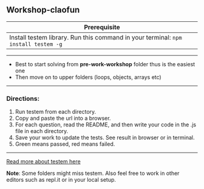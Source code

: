 ## Workshop-claofun

Prerequisite | 
------------ | 
Install testem library. Run this command in your terminal: `npm install testem -g` |

---

- Best to start solving from **pre-work-workshop** folder thus is the easiest one 
- Then move on to upper folders (loops, objects, arrays etc)


---

### Directions:

1. Run testem from each directory.
2. Copy and paste the url into a browser.
3. For each question, read the README, and then write your code in the .js
   file in each directory.
4. Save your work to update the tests. See result in browser or in terminal.
5. Green means passed, red means failed.


--- 

[Read more about testem here](https://github.com/testem/testem)


**Note**: Some folders might miss testem. Also feel free to work in other editors such as repl.it or in your local setup.

